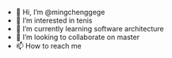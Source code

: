 - 👋 Hi, I’m @mingchenggege
- 👀 I’m interested in tenis
- 🌱 I’m currently learning software architecture
- 💞️ I’m looking to collaborate on master
- 📫 How to reach me 

<!---
mingchenggege/mingchenggege is a ✨ special ✨ repository because its `README.md` (this file) appears on your GitHub profile.
You can click the Preview link to take a look at your changes.
--->
